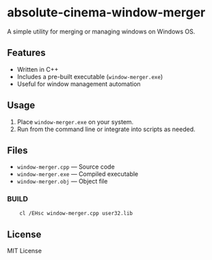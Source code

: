 # absolute-cinema-window-merger

A simple utility for merging or managing windows on Windows OS.

## Features

- Written in C++
- Includes a pre-built executable (`window-merger.exe`)
- Useful for window management automation

## Usage

1. Place `window-merger.exe` on your system.
2. Run from the command line or integrate into scripts as needed.

## Files

- `window-merger.cpp` — Source code
- `window-merger.exe` — Compiled executable
- `window-merger.obj` — Object file

### BUILD
```sh
    cl /EHsc window-merger.cpp user32.lib
```

## License

MIT License